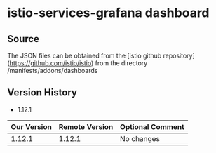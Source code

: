 # istio-services-grafana dashboard

## Source
The JSON files can be obtained from the
[istio github repository] (https://github.com/istio/istio) from the directory
/manifests/addons/dashboards

## Version History

  - 1.12.1

| Our Version | Remote Version | Optional Comment                         |
| ----------- | -------------- | -----------------------------------------|
|      1.12.1 |         1.12.1 | No changes                               |
